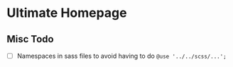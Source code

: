# Ultimate Homepage

## Misc Todo

- [ ] Namespaces in sass files to avoid having to do `@use '../../scss/...';`
